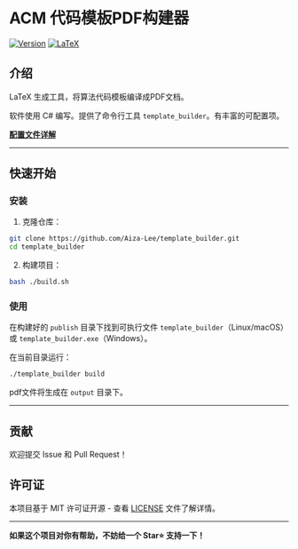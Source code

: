 # ACM 代码模板PDF构建器

[![Version](https://img.shields.io/badge/version-2.0.0-blue.svg)](https://github.com/Aiza-Lee/template_builder) [![LaTeX](https://img.shields.io/badge/LaTeX-XeLaTeX-orange.svg)](https://www.latex-project.org/)

## 介绍

LaTeX 生成工具，将算法代码模板编译成PDF文档。

软件使用 C# 编写。提供了命令行工具 `template_builder`。有丰富的可配置项。

**[配置文件详解](docs/config_structure.md)**

---

## 快速开始

### 安装
1. 克隆仓库：

```bash
git clone https://github.com/Aiza-Lee/template_builder.git
cd template_builder
```
2. 构建项目：

```bash
bash ./build.sh
```
### 使用

在构建好的 `publish` 目录下找到可执行文件 `template_builder`（Linux/macOS）或 `template_builder.exe`（Windows）。

在当前目录运行：

```bash
./template_builder build
```
pdf文件将生成在 `output` 目录下。

---

## 贡献

欢迎提交 Issue 和 Pull Request！

## 许可证

本项目基于 MIT 许可证开源 - 查看 [LICENSE](LICENSE) 文件了解详情。

---

**如果这个项目对你有帮助，不妨给一个 Star⭐ 支持一下！**
